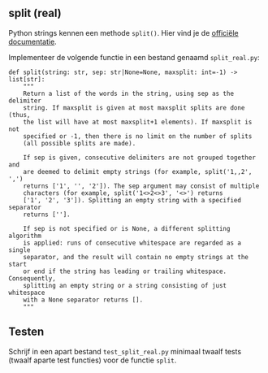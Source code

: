 ## split (real)

Python strings kennen een methode `split()`. Hier vind je de [officiële documentatie](https://docs.python.org/3/library/stdtypes.html#str.split).

Implementeer de volgende functie in een bestand genaamd `split_real.py`:

    def split(string: str, sep: str|None=None, maxsplit: int=-1) -> list[str]:
        """
        Return a list of the words in the string, using sep as the delimiter
        string. If maxsplit is given at most maxsplit splits are done (thus,
        the list will have at most maxsplit+1 elements). If maxsplit is not
        specified or -1, then there is no limit on the number of splits
        (all possible splits are made).

        If sep is given, consecutive delimiters are not grouped together and
        are deemed to delimit empty strings (for example, split('1,,2', ',')
        returns ['1', '', '2']). The sep argument may consist of multiple
        characters (for example, split('1<>2<>3', '<>') returns
        ['1', '2', '3']). Splitting an empty string with a specified separator
        returns [''].

        If sep is not specified or is None, a different splitting algorithm
        is applied: runs of consecutive whitespace are regarded as a single
        separator, and the result will contain no empty strings at the start
        or end if the string has leading or trailing whitespace. Consequently,
        splitting an empty string or a string consisting of just whitespace
        with a None separator returns [].
        """

## Testen

Schrijf in een apart bestand `test_split_real.py` minimaal twaalf tests (twaalf aparte test functies) voor de functie `split`.